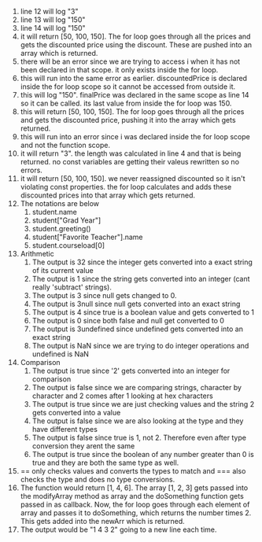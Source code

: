 1. line 12 will log "3"
2. line 13 will log "150"
3. line 14 will log "150"
4. it will return [50, 100, 150]. The for loop goes through all the prices and gets the discounted price using the discount. These are pushed into an array which is returned. 
5. there will be an error since we are trying to access i when it has not been declared in that scope. it only exists inside the for loop.
6. this will run into the same error as earlier. discountedPrice is declared inside the for loop scope so it cannot be accessed from outside it.
7. this will log "150". finalPrice was declared in the same scope as line 14 so it can be called. its last value from inside the for loop was 150.
8. this will return [50, 100, 150]. The for loop goes through all the prices and gets the discounted price, pushing it into the array which gets returned. 
9. this will run into an error since i was declared inside the for loop scope and not the function scope.
10. it will return "3". the length was calculated in line 4 and that is being returned. no const variables are getting their valeus rewritten so no errors.
11. it will return [50, 100, 150]. we never reassigned discounted so it isn't violating const properties. the for loop calculates and adds these discounted prices into that array which gets returned.
12. The notations are below
    1.  student.name
    2.  student["Grad Year"]
    3.  student.greeting()
    4.  student["Favorite Teacher"].name
    5.  student.courseload[0]
13. Arithmetic
    1.  The output is 32 since the integer gets converted into a exact string of its current value
    2.  The output is 1 since the string gets converted into an integer (cant really 'subtract' strings).
    3.  The output is 3 since null gets changed to 0. 
    4.  The output is 3null since null gets converted into an exact string
    5.  The output is 4 since true is a boolean value and gets converted to 1
    6.  The output is 0 since both false and null get converted to 0 
    7.  The output is 3undefined since undefined gets converted into an exact string 
    8.  The output is NaN since we are trying to do integer operations and undefined is NaN
14. Comparison
    1.  The output is true since '2' gets converted into an integer for comparison
    2.  The output is false since we are comparing strings, character by character and 2 comes after 1 looking at hex characters
    3.  The output is true since we are just checking values and the string 2 gets converted into a value
    4.  The output is false since we are also looking at the type and they have different types
    5.  The output is false since true is 1, not 2. Therefore even after type conversion they arent the same
    6.  The output is true since the boolean of any number greater than 0 is true and they are both the same type as well.
15. == only checks values and converts the types to match and === also checks the type and does no type conversions.
17. The function would return [1, 4, 6]. The array [1, 2, 3] gets passed into the modifyArray method as array and the doSomething function gets passed in as callback. Now, the for loop goes through each element of array and passes it to doSomething, which returns the number times 2. This gets added into the newArr which is returned.
19. The output would be "1 4 3 2" going to a new line each time. 